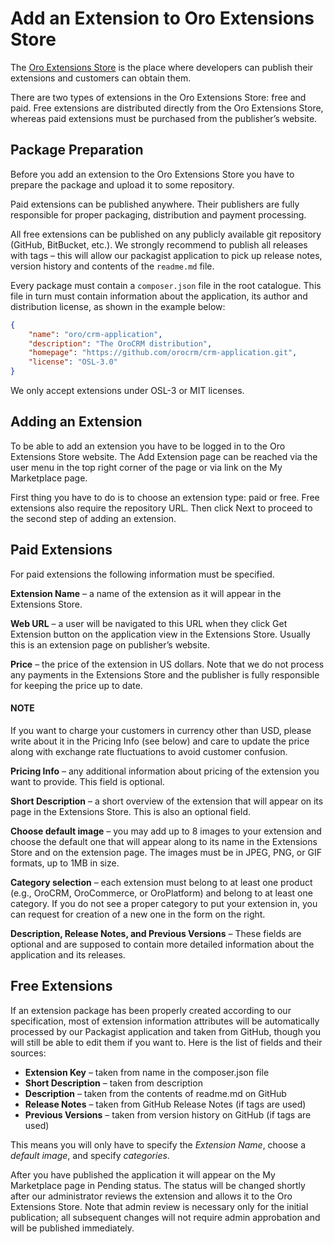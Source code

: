 <a id="dev-extend-how-to-publish-extension-on-the-marketplace"></a>

<a id="dev-cookbook-framework-how-to-add-extension-to-marketplace"></a>

# Add an Extension to Oro Extensions Store

The <a href="https://extensions.oroinc.com/oroplatform/" target="_blank">Oro Extensions Store</a> is the place where developers can publish their extensions and customers can obtain them.

There are two types of extensions in the Oro Extensions Store: free and paid. Free extensions are distributed directly
from the Oro Extensions Store, whereas paid extensions must be purchased from the publisher’s website.

## Package Preparation

Before you add an extension to the Oro Extensions Store you have to prepare the package and upload it to some repository.

Paid extensions can be published anywhere. Their publishers are fully responsible for proper packaging, distribution
and payment processing.

All free extensions can be published on any publicly available git repository (GitHub, BitBucket, etc.).
We strongly recommend to publish all releases with tags – this will allow our packagist application
to pick up release notes, version history and contents of the `readme.md` file.

Every package must contain a `composer.json` file in the root catalogue. This file in turn must contain
information about the application, its author and distribution license, as shown in the example below:

```json
{
    "name": "oro/crm-application",
    "description": "The OroCRM distribution",
    "homepage": "https://github.com/orocrm/crm-application.git",
    "license": "OSL-3.0"
}
```

We only accept extensions under OSL-3 or MIT licenses.

## Adding an Extension

To be able to add an extension you have to be logged in to the Oro Extensions Store website. The Add Extension page
can be reached via the user menu in the top right corner of the page or via link on the My Marketplace page.

First thing you have to do is to choose an extension type: paid or free.
Free extensions also require the repository URL. Then click Next to proceed to the second step of adding an extension.

## Paid Extensions

For paid extensions the following information must be specified.

**Extension Name** – a name of the extension as it will appear in the Extensions Store.

**Web URL** – a user will be navigated to this URL when they click Get Extension button on the application view
in the Extensions Store. Usually this is an extension page on publisher’s website.

**Price** – the price of the extension in US dollars. Note that we do not process any payments
in the Extensions Store and the publisher is fully responsible for keeping the price up to date.

#### NOTE
If you want to charge your customers in currency other than USD, please
write about it in the Pricing Info (see below) and care to update the
price along with exchange rate fluctuations to avoid customer confusion.

**Pricing Info** – any additional information about pricing of the extension you want to provide.
This field is optional.

**Short Description** – a short overview of the extension that will appear on its page in the Extensions Store.
This is also an optional field.

**Choose default image** – you may add up to 8 images to your extension and choose the default one
that will appear along to its name in the Extensions Store and on the extension page. The images must be
in JPEG, PNG, or GIF formats, up to 1MB in size.

**Category selection** – each extension must belong to at least one product
(e.g., OroCRM, OroCommerce, or OroPlatform) and belong to at least one category. If you do not see a proper category
to put your extension in, you can request for creation of a new one in the form on the right.

**Description, Release Notes, and Previous Versions** – These fields are optional and are supposed
to contain more detailed information about the application and its releases.

## Free Extensions

If an extension package has been properly created according to our specification,
most of extension information attributes will be automatically processed
by our Packagist application and taken from GitHub, though you will still be able to edit them if you want to.
Here is the list of fields and their sources:

* **Extension Key** – taken from name in the composer.json file
* **Short Description** – taken from description
* **Description** – taken from the contents of readme.md on GitHub
* **Release Notes** – taken from GitHub Release Notes (if tags are used)
* **Previous Versions** – taken from version history on GitHub (if tags are used)

This means you will only have to specify the *Extension Name*, choose a *default image*,
and specify *categories*.

After you have published the application it will appear on the My Marketplace page in Pending status.
The status will be changed shortly after our administrator reviews the extension and allows it to the Oro Extensions Store.
Note that admin review is necessary only for the initial publication; all subsequent changes
will not require admin approbation and will be published immediately.

<!-- Frontend -->
